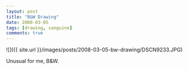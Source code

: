 ```yaml
---
layout: post
title: "B&W Drawing"
date: 2008-03-05
tags: [drawing, sanguine]
comments: true
---
```

![]({{ site.url }}/images/posts/2008-03-05-bw-drawing/DSCN9233.JPG)

Unusual for me, B&W.

